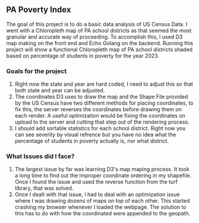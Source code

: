 ## PA Poverty Index
The goal of this project is to do a basic data analysis of US Census Data. I went with a Chloropleth map of PA school districts as that seemed the most granular and accurate way of proceeding. To accomplish this, I used D3 map making on the front end and Echo Golang on the backend. Running this project will show a functional Chloropleth map of PA school districts shaded based on percentage of students in poverty for the year 2023. 

### Goals for the project
1. Right now the state and year are hard coded, I need to adjust this so that both state and year can be adjusted.
2. The coordinates D3 uses to draw the map and the Shape File provided by the US Census have two different methods for placing coordinates, to fix this, the server reverses the coordinates before drawing them on each render. A useful optimization would be fixing the coordinates on upload to the server and cutting that step out of the rendering process.
3. I should add sortable statistics for each school district. Right now you can see severity by visual refrence but you have no idea what the percentage of students in poverty actually is, nor what district.

### What Issues did I face?

1. The largest issue by far was learning D3's map maping process. It took a long time to find out the improper coordinate ordering in my shapefile. Once I found the issue and used the reverse function from the turf library, that was solved.
2. Once I dealt with that issue, I had to deal with an optimization issue where I was drawing dozens of maps on top of each other. This started crashing my browser whenever I loaded the webpage. The solution to this has to do with how the coordinated were appended to the geopath.
